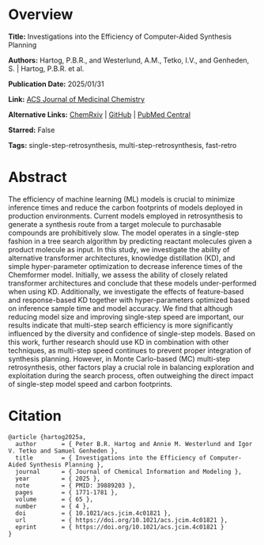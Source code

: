 # Overview
**Title:**
Investigations into the Efficiency of Computer-Aided Synthesis Planning

**Authors:**
Hartog, P.B.R., and Westerlund, A.M., Tetko, I.V., and Genheden, S. |
Hartog, P.B.R. et al.

**Publication Date:**
2025/01/31

**Link:**
[ACS Journal of Medicinal Chemistry](https://pubs.acs.org/doi/10.1021/acs.jcim.4c01821)

**Alternative Links:**
[ChemRxiv](https://chemrxiv.org/engage/chemrxiv/article-details/67078fc2cec5d6c142c33dfc) |
[GitHub](https://github.com/PeterHartog/fast-retro) |
[PubMed Central](https://pmc.ncbi.nlm.nih.gov/articles/PMC11863376)

**Starred:**
False

**Tags:**
single-step-retrosynthesis, multi-step-retrosynthesis, fast-retro


# Abstract
The efficiency of machine learning (ML) models is crucial to minimize inference times and reduce the carbon footprints of models deployed in production environments.
Current models employed in retrosynthesis to generate a synthesis route from a target molecule to purchasable compounds are prohibitively slow.
The model operates in a single-step fashion in a tree search algorithm by predicting reactant molecules given a product molecule as input.
In this study, we investigate the ability of alternative transformer architectures, knowledge distillation (KD), and simple hyper-parameter optimization to decrease inference times of the Chemformer model.
Initially, we assess the ability of closely related transformer architectures and conclude that these models under-performed when using KD.
Additionally, we investigate the effects of feature-based and response-based KD together with hyper-parameters optimized based on inference sample time and model accuracy.
We find that although reducing model size and improving single-step speed are important, our results indicate that multi-step search efficiency is more significantly influenced by the diversity and confidence of single-step models.
Based on this work, further research should use KD in combination with other techniques, as multi-step speed continues to prevent proper integration of synthesis planning.
However, in Monte Carlo-based (MC) multi-step retrosynthesis, other factors play a crucial role in balancing exploration and exploitation during the search process, often outweighing the direct impact of single-step model speed and carbon footprints.


# Citation
```
@article {hartog2025a,
  author       = { Peter B.R. Hartog and Annie M. Westerlund and Igor V. Tetko and Samuel Genheden },
  title        = { Investigations into the Efficiency of Computer-Aided Synthesis Planning },
  journal      = { Journal of Chemical Information and Modeling },
  year         = { 2025 },
  note         = { PMID: 39889203 },
  pages        = { 1771-1781 },
  volume       = { 65 },
  number       = { 4 },
  doi          = { 10.1021/acs.jcim.4c01821 },
  url          = { https://doi.org/10.1021/acs.jcim.4c01821 },
  eprint       = { https://doi.org/10.1021/acs.jcim.4c01821 }
}
```

